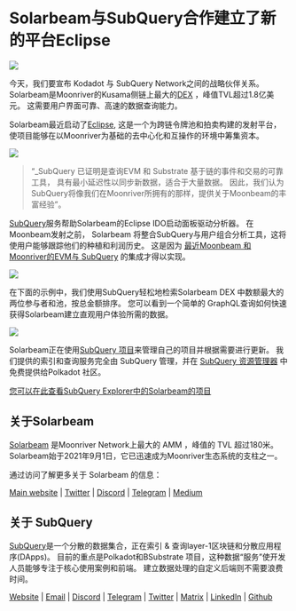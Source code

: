 # Solarbeam与SubQuery合作建立了新的平台Eclipse

![](https://miro.medium.com/max/1400/1*ZG9NqT9GIXax5SBpNn5ipg.png)

今天，我们要宣布 Kodadot 与 SubQuery Network之间的战略伙伴关系。 Solarbeam是Moonriver的Kusama侧链上最大的[DEX](https://defillama.com/chain/Moonriver) ，峰值TVL超过1.8亿美元。 这需要用户界面可靠、高速的数据查询能力。

Solarbeam最近启动了[Eclipse](https://app.solarbeam.io/eclipse), 这是一个为跨链令牌池和拍卖构建的发射平台，使项目能够在以Moonriver为基础的去中心化和互操作的环境中筹集资本。

![](https://miro.medium.com/max/1400/1*IbRN8EnymWvqvh0sx_PNKw.png)

> “_SubQuery 已证明是查询EVM 和 Substrate 基于链的事件和交易的可靠工具， 具有最小延迟性以同步新数据，适合于大量数据。 因此，我们认为SubQuery将像我们在Moonriver所拥有的那样，提供关于Moonbeam的丰富经验”。

[SubQuery](https://subquery.network/)服务帮助Solarbeam的Eclipse IDO启动面板驱动分析器。 在Moonbeam发射之前， Solarbeam 将整合SubQuery与用户组合分析工具，这将使用户能够跟踪他们的种植和利润历史。 这是因为 [最近Moonbeam 和Moonriver的EVM与 SubQuery](./20211028-moonbeam-evm.md) 的集成才得以实现。

![](https://miro.medium.com/max/1400/1*6_iO6tLt4RxxMvs8u-F_Bg.png)

在下面的示例中，我们使用SubQuery轻松地检索Solarbeam DEX 中数额最大的两位参与者和池，按总金额排序。 您可以看到一个简单的 GraphQL查询如何快速获得Solarbeam建立直观用户体验所需的数据。

![](https://miro.medium.com/max/1400/1*5iCwSaU96UtDMFA1MruRlA.png)

Solarbeam正在使用[SubQuery 项目](https://project.subquery.network/)来管理自己的项目并根据需要进行更新。 我们提供的索引和查询服务完全由 SubQuery 管理，并在 [SubQuery 资源管理器](https://explorer.subquery.network/) 中免费提供给Polkadot 社区。

[您可以在此查看SubQuery Explorer中的Solarbeam的项目](https://explorer.subquery.network/subquery/csntest/eclipse)

## 关于Solarbeam

[Solarbeam](https://solarbeam.io/) 是Moonriver Network上最大的 AMM ，峰值的 TVL 超过180米。 Solarbeam始于2021年9月1日，它已迅速成为Moonriver生态系统的支柱之一。

通过访问了解更多关于 Solarbeam 的信息：

[Main website](https://solarbeam.io/exchange/swap) | [Twitter](https://twitter.com/solarbeamio) | [Discord](http://discord.gg/rK4AjZXuwf) | [Telegram](http://t.me/solarbeamio) | [Medium](https://solarbeam.medium.com/)

## 关于 SubQuery

[SubQuery](https://subquery.network/)是一个分散的数据集合，正在索引 & 查询layer-1区块链和分散应用程序(DApps)。 目前的重点是Polkadot和BSubstrate 项目，这种数据“服务”使开发人员能够专注于核心使用案例和前端。 建立数据处理的自定义后端则不需要浪费时间。

[Website](https://subquery.network/) | [Email](mailto:hello@subquery.network) | [Discord](https://discord.com/invite/78zg8aBSMG) | [Telegram](https://t.me/subquerynetwork) | [Twitter](https://twitter.com/subquerynetwork) | [Matrix](https://matrix.to/#/#subquery:matrix.org) | [LinkedIn](https://www.linkedin.com/company/subquery) | [Github](https://github.com/subquery)
